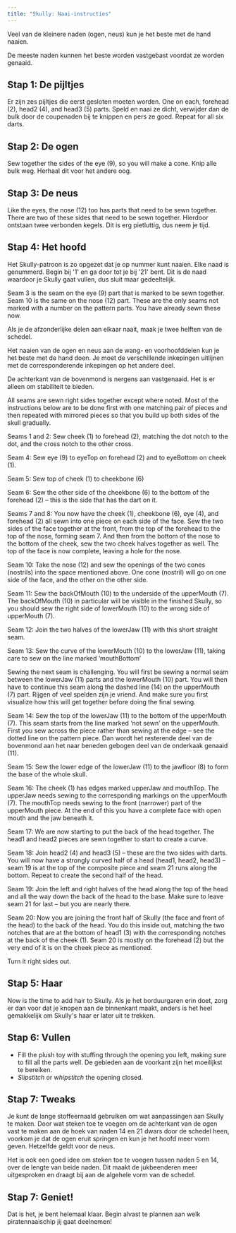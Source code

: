 ```yaml
---
title: "Skully: Naai-instructies"
---
```



<Tip>

Veel van de kleinere naden (ogen, neus) kun je het beste met de hand naaien. 

De meeste naden kunnen het beste worden vastgebast voordat ze worden genaaid.

</Tip>

## Stap 1: De pijltjes

Er zijn zes pijltjes die eerst gesloten moeten worden. One on each, forehead (2), head2 (4), and head3 (5) parts. Speld en naai ze dicht, verwijder dan de bulk door de coupenaden bij te knippen en pers ze goed. Repeat for all six darts.

## Stap 2: De ogen

Sew together the sides of the eye (9), so you will make a cone. Knip alle bulk weg. Herhaal dit voor het andere oog.

## Stap 3: De neus

Like the eyes, the nose (12) too has parts that need to be sewn together. There are two of these sides that need to be sewn together. Hierdoor ontstaan twee verbonden kegels. Dit is erg pietluttig, dus neem je tijd.

## Stap 4: Het hoofd

<Tip>

Het Skully-patroon is zo opgezet dat je op nummer kunt naaien. Elke naad is genummerd. Begin bij '1' en
ga door tot je bij '21' bent. Dit is de naad waardoor je Skully gaat vullen, dus sluit
maar gedeeltelijk. 

</Tip>

<Note>
Seam 3 is the seam on the eye (9) part that is marked to be sewn together. Seam 10 is the same 
on the nose (12) part. These are the only seams not marked with a number on the pattern parts. You have 
already sewn these now.
</Note>

Als je de afzonderlijke delen aan elkaar naait, maak je twee helften van de schedel.

Het naaien van de ogen en neus aan de wang- en voorhoofddelen kun je het beste met de hand doen. Je moet de verschillende inkepingen uitlijnen met de corresponderende inkepingen op het andere deel.

De achterkant van de bovenmond is nergens aan vastgenaaid. Het is er alleen om stabiliteit te bieden.

<Note>
All seams are sewn right sides together except where noted. Most of the instructions below are to be done first with one matching pair of pieces and then repeated with mirrored pieces so that you build up both sides of the skull gradually.
</Note>

Seams 1 and 2: Sew cheek (1) to forehead (2), matching the dot notch to the dot, and the cross notch to the other cross.

Seam 4: Sew eye (9) to eyeTop on forehead (2) and to eyeBottom on cheek (1).

Seam 5: Sew top of cheek (1) to cheekbone (6)

Seam 6: Sew the other side of the cheekbone (6) to the bottom of the forehead (2) – this is the side that has the dart on it.

Seams 7 and 8: You now have the cheek (1), cheekbone (6), eye (4), and forehead (2) all sewn into one piece on each side of the face. Sew the two sides of the face together at the front, from the top of the forehead to the top of the nose, forming seam 7. And then from the bottom of the nose to the bottom of the cheek, sew the two cheek halves together as well. The top of the face is now complete, leaving a hole for the nose.

Seam 10: Take the nose (12) and sew the openings of the two cones (nostrils) into the space mentioned above. One cone (nostril) will go on one side of the face, and the other on the other side.

Seam 11: Sew the backOfMouth (10) to the underside of the upperMouth (7). The backOfMouth (10) in particular will be visible in the finished Skully, so you should sew the right side of lowerMouth (10) to the wrong side of upperMouth (7).

Seam 12: Join the two halves of the lowerJaw (11) with this short straight seam.

Seam 13: Sew the curve of the lowerMouth (10) to the lowerJaw (11), taking care to sew on the line marked ‘mouthBottom’

<Note>
Sewing the next seam is challenging. You will first be sewing a normal seam between the lowerJaw (11) parts and the lowerMouth (10) part. You will then have to continue this seam along
the dashed line (14) on the upperMouth (7) part. Rijgen of veel spelden zijn je vriend. And make sure you first visualize how this will get together before doing the final sewing.
</Note>

Seam 14: Sew the top of the lowerJaw (11) to the bottom of the upperMouth (7). This seam starts from the line marked ‘not sewn’ on the upperMouth. First you sew across the piece rather than sewing at the edge – see the dotted line on the pattern piece. Dan wordt het resterende deel van de bovenmond aan het naar beneden gebogen deel van de onderkaak genaaid (11).

Seam 15: Sew the lower edge of the lowerJaw (11) to the jawfloor (8) to form the base of the whole skull.

Seam 16: The cheek (1) has edges marked upperJaw and mouthTop. The upperJaw needs sewing to the corresponding markings on the upperMouth (7). The mouthTop needs sewing to the front (narrower) part of the upperMouth piece. At the end of this you have a complete face with open mouth and the jaw beneath it.

Seam 17: We are now starting to put the back of the head together. The head1 and head2 pieces are sewn together to start to create a curve.

Seam 18: Join head2 (4) and head3 (5) – these are the two sides with darts. You will now have a strongly curved half of a head (head1, head2, head3) – seam 19 is at the top of the composite piece and seam 21 runs along the bottom. Repeat to create the second half of the head.

Seam 19: Join the left and right halves of the head along the top of the head and all the way down the back of the head to the base. Make sure to leave seam 21 for last – but you are nearly there.

Seam 20: Now you are joining the front half of Skully (the face and front of the head) to the back of the head. You do this inside out, matching the two notches that are at the bottom of head1 (3) with the corresponding notches at the back of the cheek (1). Seam 20 is mostly on the forehead (2) but the very end of it is on the cheek piece as mentioned.

Turn it right sides out.

## Stap 5: Haar

Now is the time to add hair to Skully. Als je het borduurgaren erin doet, zorg er dan voor dat je knopen aan de binnenkant maakt, anders is het heel gemakkelijk om Skully's haar er later uit te trekken.

## Stap 6: Vullen

- Fill the plush toy with stuffing through the opening you left, making sure to fill all the parts well. De gebieden aan de voorkant zijn het moeilijkst te bereiken.
- _Slipstitch_ or _whipstitch_ the opening closed.

## Stap 7: Tweaks

Je kunt de lange stoffeernaald gebruiken om wat aanpassingen aan Skully te maken. Door wat steken toe te voegen om de achterkant van de ogen vast te maken aan de hoek van naden 14 en 21 dwars door de schedel heen, voorkom je dat de ogen eruit springen en kun je het hoofd meer vorm geven. Hetzelfde geldt voor de neus.

Het is ook een goed idee om steken toe te voegen tussen naden 5 en 14, over de lengte van beide naden. Dit maakt de jukbeenderen meer uitgesproken en draagt bij aan de algehele vorm van de schedel.

## Stap 7: Geniet!

Dat is het, je bent helemaal klaar. Begin alvast te plannen aan welk piratennaaischip jij gaat deelnemen!
